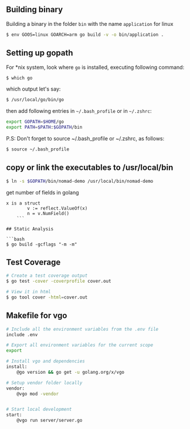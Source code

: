 ## Building binary
Building a binary in the folder `bin` with the name `application` for linux


```bash
$ env GOOS=linux GOARCH=arm go build -v -o bin/application .
```

## Setting up gopath
For *nix system, look where `go` is installed, executing following command:

```bash
$ which go
```
which output let's say:

```bash
$ /usr/local/go/bin/go
```
then add following entries in `~/.bash_profile` or in `~/.zshrc`:

```bash
export GOPATH=$HOME/go
export PATH=$PATH:$GOPATH/bin
```

P.S: Don't forget to source ~/.bash_profile or ~/.zshrc, as follows:
```bash
$ source ~/.bash_profile
```

## copy or link the executables to /usr/local/bin

```bash
$ ln -s $GOPATH/bin/nomad-demo /usr/local/bin/nomad-demo
```


get number of fields in golang
``` 
x is a struct
		v := reflect.ValueOf(x)
		n = v.NumField() 
    ```

## Static Analysis

```bash
$ go build -gcflags "-m -m"
```

## Test Coverage 

```bash
# Create a test coverage output
$ go test -cover -coverprofile cover.out

# View it in html
$ go tool cover -html=cover.out
```

## Makefile for vgo

```bash
# Include all the environment variables from the .env file
include .env

# Export all environment variables for the current scope
export

# Install vgo and dependencies
install:
	@go version && go get -u golang.org/x/vgo

# Setup vendor folder locally
vendor:
	@vgo mod -vendor


# Start local development
start:
	@vgo run server/server.go
```
